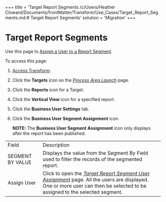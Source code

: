 +++
title = 'Target Report Segments
/c/Users/Heather Cloward/Documents/frontMatter/Transform/Use_Cases/Target_Report_Segments.md:# Target Report Segments'
solution = 'Migration'
+++

# Target Report Segments

<div class="use">

Use this page to [Assign a User to a Report
Segment](../Use_Cases/Target_Report_Segments.htm#Assign_a_User_to_a_Target_Report_Segment).

</div>

To access this page:

1.  [Access Transform](../Config/Access_Transform.htm).

2.  Click the **Targets** icon on the *[Process Area
    Launch](Process_Area_Launch.htm)* page.

3.  Click the **Reports** icon for a Target.

4.  Click the **Vertical View** icon for a specified report.

5.  Click the **Business User Settings** tab.

6.  Click the **Business User Segment Assignment** icon.
    
    **NOTE:** The **Business User Segment Assignment** icon only
    displays after the report has been
published.

|                  |                                                                                                                                                                                                                         |
| ---------------- | ----------------------------------------------------------------------------------------------------------------------------------------------------------------------------------------------------------------------- |
| Field            | Description                                                                                                                                                                                                             |
| SEGMENT BY VALUE | Displays the value from the Segment By Field used to filter the records of the segmented report.                                                                                                                        |
| Assign User      | Click to open the *[Target Report Segment User Assignment](Target_Report_Segment_User_Assignment.htm)* page. All the users are displayed. One or more user can then be selected to be assigned to the selected segment. |
